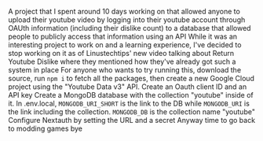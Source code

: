 A project that I spent around 10 days working on that allowed anyone to upload their youtube video by logging into their youtube account through OAUth information (including their dislike count) to a database that allowed people to publicly access that information using an API
While it was an interesting project to work on and a learning experience, I've decided to stop working on it as of Linustechtips' new video talking about Return Youtube Dislike where they mentioned how they've already got such a system in place
For anyone who wants to try running this, download the source, run `npm i` to fetch all the packages, then create a new Google Cloud project using the "Youtube Data v3" API. Create an Oauth client ID and an API key
Create a MongoDB database with the collection "youtube" inside of it. In .env.local, `MONGODB_URI_SHORT` is the link to the DB while `MONGODB_URI` is the link including the collection. `MONGODB_DB` is the collection name "youtube"
Configure Nextauth by setting the URL and a secret
Anyway time to go back to modding games bye
